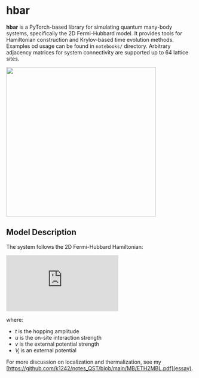# hbar

**hbar** is a PyTorch-based library for simulating quantum many-body systems, specifically the 2D Fermi-Hubbard model. It provides tools for Hamiltonian construction and Krylov-based time evolution methods. Examples od usage can be found in `notebooks/` directory. Arbitrary adjacency matrices for system connectivity are supported up to 64 lattice sites. 

<img src="assets/uv.gif" width="400">

## Model Description
The system follows the 2D Fermi-Hubbard Hamiltonian:

![Equation](https://latex.codecogs.com/svg.latex?H%20%3D%20-t%5Csum_%7B%5Clangle%20i%2C%20j%5Crangle%7D%20c_i%5E%7B%5Cdagger%7D%20c_j%20+%20u%20%5Csum_j%20n_%7Bj%20%5Cuparrow%7D%20n_%7Bj%20%5Cdownarrow%7D%20+%20v%20%5Csum_j%20V_j%20(n_%7Bj%20%5Cuparrow%7D%20+%20n_%7Bj%20%5Cdownarrow%7D))

where:
- _t_ is the hopping amplitude
- _u_ is the on-site interaction strength
- _v_ is the external potential strength
- _Vⱼ_ is an external potential


For more discussion on localization and thermalization, see my [https://github.com/k1242/notes_QST/blob/main/MB/ETH2MBL.pdf](essay).

<!-- 
## Installation
Clone the repository and install dependencies:
```bash
git clone https://github.com/k1242/hbar
cd hbar
pip install -r requirements.txt
``` -->

